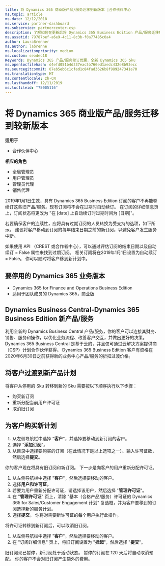 ```yaml
---
title: 将 Dynamics 365 商业版产品/服务迁移到新版本 |合作伙伴中心
ms.topic: article
ms.date: 12/12/2018
ms.service: partner-dashboard
ms.subservice: partnercenter-csp
description: 了解如何在更新后将 Dynamics 365 Business Edition 产品/服务迁移到更新的版本。
ms.assetid: 79787bef-a6e9-4c11-8c3b-f0a77485c0a4
author: LauraBrenner
ms.author: labrenne
ms.localizationpriority: medium
ms.custom: seodec18
Keywords: Dynamics 365 产品/服务续订优惠，全新 Dynamics 365 Sku
ms.openlocfilehash: d4efd051b4d237eac5b766ed1aedc432e8b93ecc
ms.sourcegitcommit: 07eb5eb6c1cfed1c84fad3626b8f989247341e70
ms.translationtype: MT
ms.contentlocale: zh-CN
ms.lasthandoff: 12/11/2019
ms.locfileid: "75005116"
---
```

# <a name="migrate-dynamics-365-business-edition-offers-to-newer-versions"></a>将 Dynamics 365 商业版产品/服务迁移到较新版本 

**适用于**

- 合作伙伴中心

**相应的角色**
-   全局管理员
-   用户管理员
-   管理员代理
-   销售代理

2019年1月1日生效，具有 Dynamics 365 Business Edition 订阅的客户不再能够续订这些旧产品/服务。现有订阅将不会在过期时自动续订。 在订阅的详细信息页上，订阅状态将更改为 "在 [date] 上自动续订时过期时间为 [日期]"。

若要确保客户的连续性，应将具有过期订阅的人员转换为受支持的选项，如下所示。 建议将客户移动到订阅的每年结束日期之前的新订阅，以避免客户发生服务中断。

如果使用 API （CREST 或合作者中心），可以通过评估订阅的结束日期以及自动续订 = False 属性来找到过期订阅。 相关订阅将在2019年1月1日设置为自动续订 = False。 你可以随时将客户移到新计划中。 

## <a name="the-dynamics-365-business-editions-being-retired"></a>要停用的 Dynamics 365 业务版本

- Dynamics 365 for Finance and Operations Business Edition
- 适用于团队成员的 Dynamics 365，商业版

## <a name="dynamics-business-central---the-dynamics-365-business-edition-new-offers"></a>Dynamics Business Central-Dynamics 365 Business Edition 新产品/服务

利用全新的 Dynamics Business Central 产品/服务，你的客户可以连接其财务、销售、服务和操作，以优化业务流程、改善客户交互，并做出更好的决策。 Dynamics 365 Business Central 是基于云的，并且仅可通过云解决方案提供商（CSP）计划合作伙伴获得。
Dynamics 365 Business Edition 客户有资格在2020年6月30日之前获得新的业务中心产品/服务的折扣过渡价格。

## <a name="transition-customers-to-new-product-plans"></a>将客户过渡到新产品计划

 将客户从停用的 Sku 转移到新的 Sku 需要按以下顺序执行以下步骤：

- 购买新订阅
- 重新分配当前用户许可证
- 取消旧订阅

## <a name="purchase-the-new-plan-for-your-customer"></a>为客户购买新计划

1. 从左侧导航栏中选择 "**客户**"，并选择要移动到新订阅的客户。
2. 选择 "**添加订阅**"。
3. 从目录中选择要购买的订阅（在此情况下是以上选项之一）、输入许可证数，然后选择**提交**。 

你的客户现在将具有旧订阅和新订阅。 下一步是向客户的用户重新分配许可证。

1. 从左侧导航栏中选择 "**客户**"，然后选择要移动的客户。
2. 选择**用户和许可证**。
3. 若要为用户重新分配许可证，请选择该用户，然后选择 "**管理许可证**"。 
4. 在 "**管理许可证**" 页上，清除 "基本（合格产品/服务）许可证的 Dynamics 365 for Sales/Customer Engagement 计划" 复选框，并为客户要移到的订阅选择新的服务计划。 
5. 选择**提交**。 你将对需要新许可证的每个用户执行此操作。 

将许可证转移到新订阅后，可以取消旧订阅。 

1. 从左侧导航栏中选择 "**客户**"，然后选择要移动的客户。
2. 在 "订阅详细信息" 页上，将旧订阅设置为 "**挂起**"，然后选择 "**提交**"。

旧订阅现已暂停，新订阅处于活动状态。 暂停的订阅在 120 天后将自动取消预配。 你的客户不会对旧订阅产生额外的费用。

